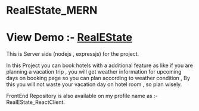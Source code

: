 # RealEState_MERN
# View Demo :- <a target="blank" href="https://realestatee.netlify.app">RealEState</a>

This is Server side (nodejs , expressjs) for the project.

In this Project you can book hotels with a additional feature as like if you are planning a vacation trip , you will get weather information for upcoming days on booking page so you can plan according to weather condition , By this you will not waste your vacation day on hotel room , so plan wisely.

FrontEnd Repository is also available on my profile name as :- RealEState_ReactClient.

